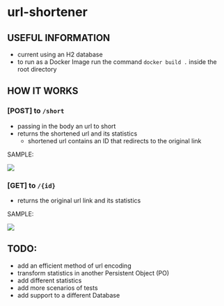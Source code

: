 # url-shortener

## USEFUL INFORMATION
- current using an H2 database
- to run as a Docker Image run the command `docker build .` inside the root directory

## HOW IT WORKS
### [POST] to `/short`
- passing in the body an url to short
- returns the shortened url and its statistics
	- shortened url contains an ID that redirects to the original link

SAMPLE:

![](http://uploaddeimagens.com.br/images/001/844/422/full/POST.PNG?1547935410)

### [GET] to `/{id}`
- returns the original url link and its statistics


SAMPLE:

![](http://uploaddeimagens.com.br/images/001/844/429/full/GET.PNG?1547935524)

## TODO:
- add an efficient method of url encoding
- transform statistics in another Persistent Object (PO)
- add different statistics
- add more scenarios of tests
- add support to a different Database
